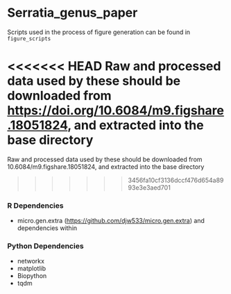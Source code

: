 # Serratia_genus_paper

Scripts used in the process of figure generation can be found in `figure_scripts`

<<<<<<< HEAD
Raw and processed data used by these should be downloaded from  https://doi.org/10.6084/m9.figshare.18051824, and extracted into the base directory
=======
Raw and processed data used by these should be downloaded from 10.6084/m9.figshare.18051824, and extracted into the base directory
>>>>>>> 3456fa10cf3136dccf476d654a8993e3e3aed701

### R Dependencies

* micro.gen.extra (https://github.com/djw533/micro.gen.extra) and dependencies within


### Python Dependencies

* networkx
* matplotlib
* Biopython
* tqdm
